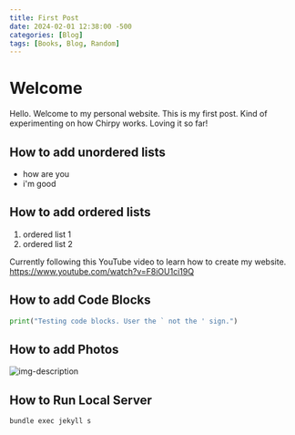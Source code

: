 ```yaml
---
title: First Post
date: 2024-02-01 12:38:00 -500
categories: [Blog]
tags: [Books, Blog, Random]
---
```


# Welcome

Hello. Welcome to my personal website. This is my first post. Kind of experimenting on how Chirpy works. Loving it so far!

## How to add unordered lists
- how are you
- i'm good

## How to add ordered lists
1. ordered list 1
2. ordered list 2

Currently following this YouTube video to learn how to create my website. https://www.youtube.com/watch?v=F8iOU1ci19Q

## How to add Code Blocks
```python
print("Testing code blocks. User the ` not the ' sign.")
```

## How to add Photos
![img-description](https://pbs.twimg.com/profile_images/1714768311353774080/pugx7S5z_400x400.jpg)


## How to Run Local Server
```bash
bundle exec jekyll s
```
